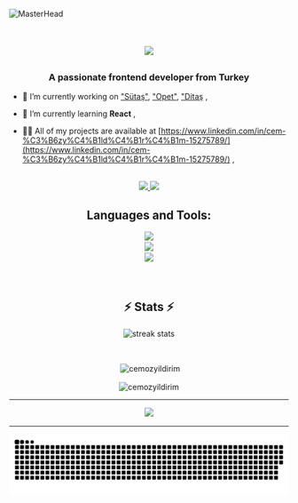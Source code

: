 ![MasterHead](https://www.smerin.com/static/565c8b3670db248e0bdc848176270d6a/d5941/websites-banner.jpg)
<h1 align="center">
    <img src="https://readme-typing-svg.herokuapp.com/?font=Righteous&size=35&center=true&vCenter=true&width=500&height=70&duration=4000&lines=Hi+There!+👋;+I'm+Cem+Özyıldırım!;" />
</h1>
<h3 align="center">A passionate frontend developer from Turkey</h3>

- 🔭 I’m currently working on ["Sütaş"](https://www.sutas.com.tr/), ["Opet"](https://www.opetfuchs.com.tr/tr/), ["Ditaş](https://ditasdeniz.com.tr/tr/#dialog) ,

- 🌱 I’m currently learning **React** ,

- 👨‍💻 All of my projects are available at
[https://www.linkedin.com/in/cem-%C3%B6zy%C4%B1ld%C4%B1r%C4%B1m-15275789/](https://www.linkedin.com/in/cem-%C3%B6zy%C4%B1ld%C4%B1r%C4%B1m-15275789/) ,
<br/>
<div align="center"> 
  <a href="mailto:ozyildirim.cem@gmail.com">
    <img src="https://img.shields.io/badge/Gmail-333333?style=for-the-badge&logo=gmail&logoColor=red" />
  </a>
  <a href="https://linkedin.com/in/cem-özyıldırım-15275789" target="_blank">
    <img src="https://img.shields.io/badge/LinkedIn-0077B5?style=for-the-badge&logo=linkedin&logoColor=white" target="_blank" />
  </a>
</div>
<div align="center">
  <h2>Languages and Tools:</h2>
    <img src="https://skillicons.dev/icons?i=react,js,jquery,html,pug" />
  <br/>
      <img src="https://skillicons.dev/icons?i=css,sass,babel,nodejs,bitbucket" />
  <br/>
    <img src="https://skillicons.dev/icons?i=webpack,gulp,git,figma,xd" />
</div>
<br/>
<br/>
<div align="center">
<h2 align="center">⚡ Stats ⚡</h2>
<p><img align="center"
        src="https://github-readme-stats.vercel.app/api/top-langs?username=cemozyildirim&langs_count=8&layout=compact&theme=react&border_radius=10&size_weight=0.5&count_weight=0.5&exclude_repo=github-readme-stats"
        alt="streak stats" /></p>
<br/>
<p>&nbsp;<img align="center"
        src="https://github-readme-stats.vercel.app/api?username=cemozyildirim&count_private=true&show_icons=true&theme=react&rank_icon=github&border_radius=10"
        alt="cemozyildirim" /></p>

<p><img align="center" src="https://github-readme-streak-stats.herokuapp.com/?user=cemozyildirim&count_private=true&theme=react&border_radius=10"
        alt="cemozyildirim" /></p>
</div>
<hr/>
<div align="center"> 
<img src="https://readme-typing-svg.herokuapp.com/?font=Righteous&size=35&center=true&vCenter=true&width=500&height=70&duration=4000&lines=Thank+you+for+visiting+👋" />
</div>
<hr/>
<div align="center">
  
![snake gif](https://github.com/cemozyildirim/cemozyildirim/blob/output/github-contribution-grid-snake.svg)

</div>
